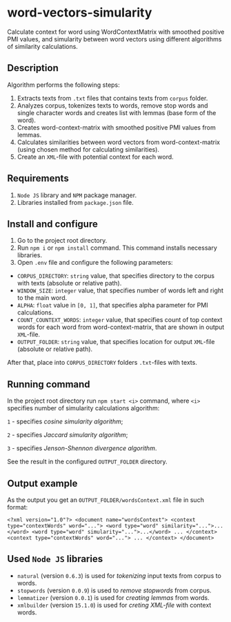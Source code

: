 # word-vectors-simularity
Calculate context for word using WordContextMatrix with smoothed positive PMI values, and simularity between word vectors using different algorithms of similarity calculations.

## Description
Algorithm performs the following steps:
1. Extracts texts from `.txt` files that contains texts from `corpus` folder.
2. Analyzes corpus, tokenizes texts to words, remove stop words and single character words and creates list with lemmas (base form of the word).
3. Creates word-context-matrix with smoothed positive PMI values from lemmas.
4. Calculates similarities between word vectors from word-context-matrix (using chosen method for calculating similarities).
5. Create an `XML`-file with potential context for each word.

## Requirements
1. `Node JS` library and `NPM` package manager.
2. Libraries installed from `package.json` file.

## Install and configure
1. Go to the project root directory.
2. Run `npm i` or `npm install` command. This command installs necessary libraries.
3. Open `.env` file and configure the following parameters:
- `CORPUS_DIRECTORY`: `string` value, that specifies directory to the corpus with texts
(absolute or relative path).
- `WINDOW_SIZE`: `integer` value, that specifies number of words left and right to the main word.
- `ALPHA`: `float` value in `[0, 1]`, that specifies alpha parameter for PMI calculations.
- `COUNT_COUNTEXT_WORDS`: `integer` value, that specifies count of top context words for each word
from word-context-matrix, that are shown in output `XML`-file.
- `OUTPUT_FOLDER`: `string` value, that specifies location for output `XML`-file 
(absolute or relative path).

After that, place into `CORPUS_DIRECTORY` folders `.txt`-files with texts.

## Running command
In the project root directory run `npm start <i>` command, where `<i>` specifies number of simularity calculations algorithm:

`1` - specifies _cosine simularity algorithm_;

`2` - specifies _Jaccard simularity algorithm_;

`3` - specifies _Jenson-Shennon divergence algorithm_. 

See the result in the configured `OUTPUT_FOLDER` directory.

## Output example
As the output you get an `OUTPUT_FOLDER/wordsContext.xml` file in such format:

`<?xml version="1.0"?>
<document name="wordsContext">
  <context type="contextWords" word="...">
    <word type="word" similarity="...">...</word>
    <word type="word" simularity="...">...</word>
    ...
  </context>
  <context type="contextWords" word="...">
  	...
  </context>
</document>`

## Used `Node JS` libraries
- `natural` (version `0.6.3`) is used for _tokenizing_ input texts from corpus to words.
- `stopwords` (version `0.0.9`) is used to _remove stopwords_ from corpus.
- `lemmatizer` (version `0.0.1`) is used for _creating lemmas_ from words.
- `xmlbuilder` (version `15.1.0`) is used for _creting XML-file_ with context words.

